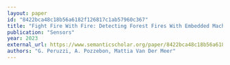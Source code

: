 ```yaml
---
layout: paper
id: "8422bca48c18b56a6182f126817c1ab57960c367"
title: "Fight Fire With Fire: Detecting Forest Fires With Embedded Machine Learning Models Dealing With Audio And Images On Low Power Iot Devices"
publication: "Sensors"
year: 2023
external_url: https://www.semanticscholar.org/paper/8422bca48c18b56a6182f126817c1ab57960c367
authors: "G. Peruzzi, A. Pozzebon, Mattia Van Der Meer"
---
```

